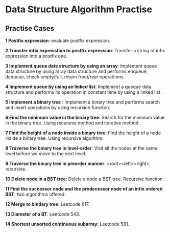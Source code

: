 # Data Structure Algorithm Practise

## Practise Cases

**1 Postfix expression**: evaluate postfix expression. 

**2 Transfer infix expresstion to postfix expression**: Transfer a string of infix expression into a postfix one. 

**3 Implement queue date structure by using an array**: Implement queue data structure by using array data structure and performs enqueue, dequeue, check empty/full, return front/rear operattions. 

**4 Implement queue by using an linked list**: Implement a queque data structure and performs 
						its operation in constant time by using a linked list .

**5 Implement a binary tree** : Implement a binary tree and performs search and insert operations by using recursion funciton. 

**6 Find the minimum value in the binary tree**: Search for the minimum value in the binary tree. Using recursive method and iterative method.  

**7 Find the height of a node inside a binary tree**: Find the height of a node inside a binary tree. Using recursive algorithm. 


**8 Traverse the binary tree in level-order**: Visit all the nodes at the same level before we move to the next level. 

**9 Traverse the binary tree in preorder manner**: \<root\>\<left\>\<right\>, recursive. 

**10 Delete node in a BST tree**: Delete a node a BST tree. Recursive function. 

**11 Find the successor node and the predecessor node of an infix ordered BST**: two algorithms offered. 

**12 Merge to bindary tree**: Leetcode 617. 

**13 Diameter of a BT**: Leetcode 543. 

**14 Shortest unsorted continuous subarray**: Leetcode 581. 
